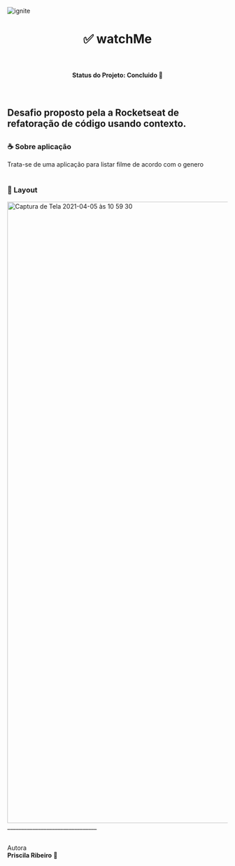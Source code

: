 



![ignite](https://user-images.githubusercontent.com/58517014/111157297-7d9c5f80-8575-11eb-8fc5-9fabbf9f6a20.png)

<h1 align="center">  ✅ watchMe</h1>
<br>

<h4 align="center"> 
   Status do Projeto: <b> Concluido 🎉</b>
</h4>
<br>

<h2> Desafio proposto pela a Rocketseat de refatoração de código usando contexto. <h2/>

<h3> ☕ Sobre aplicação </h3>
Trata-se de uma aplicação para listar filme de acordo com o genero
<br>

</ul>
<br>
<h3>🎨 Layout </h3>

<img width="1420" alt="Captura de Tela 2021-04-05 às 10 59 30" src="https://user-images.githubusercontent.com/58517014/113582059-4bbf6b80-95fe-11eb-91df-9cafdd5287cc.png">
________________________________
<br>


 <br />
 


Autora  <br> <b>Priscila Ribeiro</b> 💙
